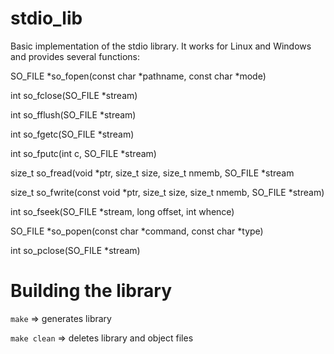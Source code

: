 # stdio_lib

Basic implementation of the stdio library. It works for Linux and Windows and provides
several functions:

SO_FILE *so_fopen(const char *pathname, const char *mode)

int so_fclose(SO_FILE *stream)

int so_fflush(SO_FILE *stream)

int so_fgetc(SO_FILE *stream)

int so_fputc(int c, SO_FILE *stream)

size_t so_fread(void *ptr, size_t size, size_t nmemb, SO_FILE *stream

size_t so_fwrite(const void *ptr, size_t size, size_t nmemb, SO_FILE *stream)

int so_fseek(SO_FILE *stream, long offset, int whence)

SO_FILE *so_popen(const char *command, const char *type)

int so_pclose(SO_FILE *stream)

# Building the library

`make` => generates library

`make clean` => deletes library and object files

